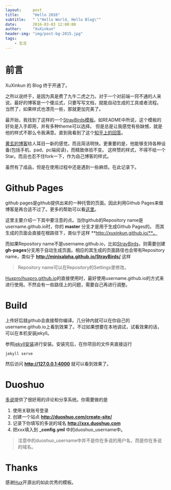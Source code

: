 ```yaml
---
layout:     post
title:      "Hello 2016"
subtitle:   " \"Hello World, Hello Blog\""
date:       2016-03-03 12:00:00
author:     "XuXinkun"
header-img: "img/post-bg-2015.jpg"
tags:
    - 生活
---
```



# 前言

XuXinkun 的 Blog 终于开通了。

之所以说终于，是因为真是费了九牛二虎之力。对于一个对前端一窍不通的人来说，最好的博客是一个傻瓜式，只要写写文档，就能自动生成的工具或者流程。
当然了，如果样式也漂亮一些，那就更加完美了。

最开始，我找到了这样的一个[StrayBirds模板](https://github.com/minixalpha/StrayBirds)。如README中所说，这个模板的好处是入手即用，并有多种theme可以选择。
但是总是让我感觉有些缺憾，就是他的样式不那么令我满意。直到我看到了这个[知乎上的回答](http://www.zhihu.com/question/20223939)。

[黄玄的博客](http://huangxuan.me/)给人耳目一新的感觉。而且简洁明快。更重要的是，他能够支持各种设备(包括手机、pad、pc端阅读)，而精致体验不变。
这样赞的样式，不得不给一个Star。而且也忍不住fork一下，作为自己博客的样式。

虽然有了成品，但是在使用过程中还是遇到一些麻烦。在此记录下。

# Github Pages

github pages是github提供出来的一种托管的页面。因此利用Github Pages来做博客是再合适不过了。更多的帮助可以看[这里](https://help.github.com/categories/github-pages-basics/)。

这里主要介绍一下其中要注意的点。当你github的Repository name是username.github.io时，你的 **master** 分支才是用于生成Github Pages的。
而其生成的页面会直接在根路径下，类似于这样 **http://xuxinkun.github.io/**。

而如果Repository name不是username.github.io，比如[StrayBirds](https://github.com/minixalpha/StrayBirds)，则需要创建 **gh-pages**分支用于自动生成页面。相应的其生成的页面路径也会带有Repository name，类似于 **http://minixalpha.github.io/StrayBirds/** 这样

> Repository name可以在Repository的Settings里修改。

[Huxpro/huxpro.github.io](https://github.com/Huxpro/huxpro.github.io)的直接使用时，最好使用username.github.io的方式来进行使用。不然会有一些路径上的问题，需要自己再进行调整。

# Build

上传好后就github会直接帮你编译。几分钟内就可以在你自己的username.github.io上看到效果了。不过如果想要在本地调试，试看效果的话，可以在本机安装jekyll。

参照[jekyll安装](http://jekyll-windows.juthilo.com/)进行安装。安装完后，在你项目的文件夹直接运行

```
jekyll serve
```

然后访问 **http://127.0.0.1:4000** 就可以看到效果了。

# Duoshuo

[多说](http://duoshuo.com)提供了很好用的评论和分享系统。你需要做的是

1. 使用关联账号登录
2. 创建一个站点 **http://duoshuo.com/create-site/**
3. 记录下你填写的多说的域名 **http://xxx.duoshuo.com**
4. 把xxx填入到 **_config.yml** 中的duoshuo_username中。

> 注意中的duoshuo_username中并不是你在多说的用户名，而是你在多说的域名。

# Thanks

感谢[Hux](https://github.com/Huxpro)开源出的如此优秀的模板。

